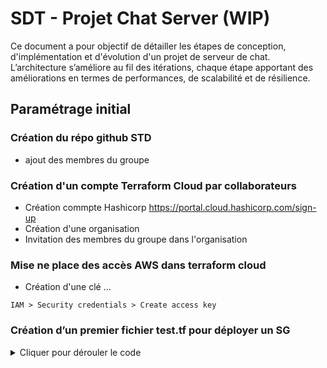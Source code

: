 # SDT - Projet Chat Server (WIP)

Ce document a pour objectif de détailler les étapes de conception, d'implémentation et d'évolution d'un
projet de serveur de chat. L’architecture s’améliore au fil des itérations, chaque étape apportant des
améliorations en termes de performances, de scalabilité et de résilience.

## Paramétrage initial

### Création du répo github STD
- ajout des membres du groupe

### Création d'un compte Terraform Cloud par collaborateurs
- Création commpte Hashicorp https://portal.cloud.hashicorp.com/sign-up
- Création d'une organisation
- Invitation des membres du groupe dans l'organisation

### Mise ne place des accès AWS dans terraform cloud
- Création d'une clé ...
```
IAM > Security credentials > Create access key
```

### Création d’un premier fichier test.tf pour déployer un SG

<details>
  <summary>Cliquer pour dérouler le code</summary>

```hcl
terraform {
  cloud {

    organization = "STD"

    workspaces {
      name = "STD"
    }
  }

  required_providers {
    aws = {
      source  = "hashicorp/aws"
      version = "~> 4.0"
    }
  }
}

provider "aws" {
  region = "eu-west-1"
}

resource "aws_security_group" "example" {
  name        = "std-security-group"
  description = "STD security group"

  ingress {
    from_port   = 22
    to_port     = 22
    protocol    = "tcp"
    cidr_blocks = ["0.0.0.0/0"]
  }

  egress {
    from_port   = 0
    to_port     = 0
    protocol    = "-1"
    cidr_blocks = ["0.0.0.0/0"]
  }

  tags = {
    Name = "std-security-group"
  }
}

</details>```


### Push du code sur github repo STD

## Itération 1 : Mise en place de base avec GitHub Actions

- Création TF_API_TOKEN
